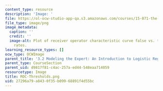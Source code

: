 ```yaml
---
content_type: resource
description: 'Image: '
file: https://ol-ocw-studio-app-qa.s3.amazonaws.com/courses/15-071-the-analytics-edge-spring-2017/27296a79a8430f35b09968891f4d55bc_ROC-Thresholds.png
file_type: image/png
image_metadata:
  caption: ''
  credit: ''
  image-alt: Plot of receiver operator characteristic curve false vs. true positive
    rates.
learning_resource_types: []
ocw_type: OCWImage
parent_title: '3.2 Modeling the Expert: An Introduction to Logistic Regression'
parent_type: CourseSection
parent_uid: d9817f81-c4ac-257a-ed44-548eaa714059
resourcetype: Image
title: ROC-Thresholds.png
uid: 27296a79-a843-0f35-b099-68891f4d55bc
---
```

